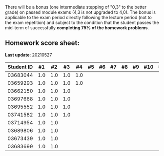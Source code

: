 There will be a bonus (one intermediate stepping of "0,3" to the better grade) on passed module exams (4,3 is not upgraded to 4,0). The bonus is applicable to the exam period directly following the lecture period (not to the exam repetition) and subject to the condition that the student passes the mid-term of successfully **completing 75% of the homework problems**.


## Homework score sheet:

**Last update**: 20210527

| Student ID | #1 | #2 | #3 | #4 | #5 | #6 | #7 | #8 | #9 |#10 |Sum |
| ---------- |:--:|:--:|:--:|:--:|:--:|:--:|:--:|:--:|:--:|:--:|:--:|
| 03683044   |1.0 |1.0 |1.0 |1.0 |    |    |    |    |    |    |4.0 |
| 03659293   |1.0 |1.0 |1.0 |1.0 |    |    |    |    |    |    |4.0 |
| 03662150   |1.0 |1.0 |1.0 |    |    |    |    |    |    |    |3.0 |
| 03697668   |1.0 |1.0 |1.0 |    |    |    |    |    |    |    |3.0 |
| 03695552   |1.0 |1.0 |1.0 |    |    |    |    |    |    |    |3.0 |
| 03741582   |1.0 |1.0 |1.0 |    |    |    |    |    |    |    |3.0 |
| 03714954   |1.0 |1.0 |    |    |    |    |    |    |    |    |2.0 |
| 03689806   |1.0 |1.0 |    |    |    |    |    |    |    |    |2.0 |
| 03673439   |1.0 |1.0 |    |    |    |    |    |    |    |    |2.0 |
| 03683699   |1.0 |1.0 |    |    |    |    |    |    |    |    |2.0 |
